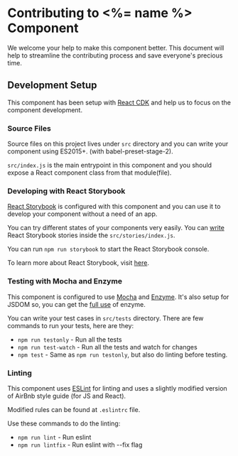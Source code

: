 # Contributing to <%= name %> Component

We welcome your help to make this component better. This document will help to streamline the contributing process and save everyone's precious time.

## Development Setup

This component has been setup with [React CDK](https://github.com/kadirahq/react-cdk) and help us to focus on the component development.

### Source Files

Source files on this project lives under `src` directory and you can write your component using ES2015+. (with babel-preset-stage-2).

`src/index.js` is the main entrypoint in this component and you should expose a React component class from that module(file).

### Developing with React Storybook

[React Storybook](https://github.com/kadirahq/react-storybook) is configured with this component and you can use it to develop your component without a need of an app.

You can try different states of your components very easily. You can [write](https://github.com/kadirahq/react-storybook/blob/master/docs/api.md#story-creation-api) React Storybook stories inside the `src/stories/index.js`.

You can run `npm run storybook` to start the React Storybook console.

To learn more about React Storybook, visit [here](https://github.com/kadirahq/react-storybook).

### Testing with Mocha and Enzyme

This component is configured to use [Mocha](https://github.com/mochajs/mocha) and [Enzyme](https://github.com/airbnb/enzyme). It's also setup for JSDOM so, you can get the [full use](https://github.com/airbnb/enzyme/blob/master/docs/api/mount.md) of enzyme.

You can write your test cases in `src/tests` directory. There are few commands to run your tests, here are they:

* `npm run testonly` - Run all the tests
* `npm run test-watch` - Run all the tests and watch for changes
* `npm test` - Same as `npm run testonly`, but also do linting before testing.

### Linting

This component uses [ESLint](http://eslint.org/) for linting and uses a slightly modified version of AirBnb style guide (for JS and React).

Modified rules can be found at `.eslintrc` file.

Use these commands to do the linting:

* `npm run lint` - Run eslint
* `npm run lintfix` - Run eslint with --fix flag
